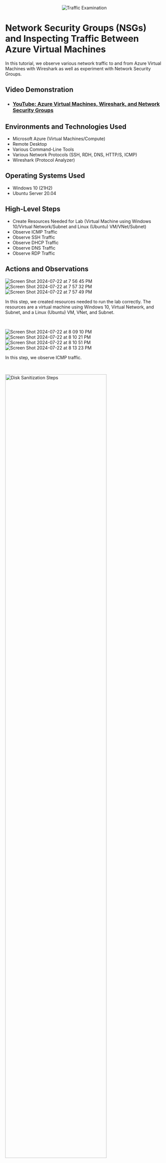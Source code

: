 <p align="center">
<img src="https://i.imgur.com/Ua7udoS.png" alt="Traffic Examination"/>
</p>

<h1>Network Security Groups (NSGs) and Inspecting Traffic Between Azure Virtual Machines</h1>
In this tutorial, we observe various network traffic to and from Azure Virtual Machines with Wireshark as well as experiment with Network Security Groups. <br />


<h2>Video Demonstration</h2>

- ### [YouTube: Azure Virtual Machines, Wireshark, and Network Security Groups](https://www.youtube.com)

<h2>Environments and Technologies Used</h2>

- Microsoft Azure (Virtual Machines/Compute)
- Remote Desktop
- Various Command-Line Tools
- Various Network Protocols (SSH, RDH, DNS, HTTP/S, ICMP)
- Wireshark (Protocol Analyzer)

<h2>Operating Systems Used </h2>

- Windows 10 (21H2)
- Ubuntu Server 20.04

<h2>High-Level Steps</h2>

- Create Resources Needed for Lab (Virtual Machine using Windows 10/Virtual Network/Subnet and Linux (Ubuntu) VM/VNet/Subnet)
- Observe ICMP Traffic
- Observe SSH Traffic
- Observe DHCP Traffic
- Observe DNS Traffic
- Observe RDP Traffic

<h2>Actions and Observations</h2>

<p>
  
![Screen Shot 2024-07-22 at 7 56 45 PM](https://github.com/user-attachments/assets/d0045f11-5dac-44bf-b2e4-f02fa88d1cb7)
![Screen Shot 2024-07-22 at 7 57 32 PM](https://github.com/user-attachments/assets/3ab7b3d1-719a-4e70-b3f1-a64b01612237)
![Screen Shot 2024-07-22 at 7 57 49 PM](https://github.com/user-attachments/assets/138a83cf-7699-42e0-9872-688d17da257b)
</p>
<p>
In this step, we created resources needed to run the lab correctly.  The resources are a virtual machine using Windows 10, Virtual Network, and Subnet, and a Linux (Ubuntu) VM, VNet, and Subnet.
</p>
<br />



<p>
  
![Screen Shot 2024-07-22 at 8 09 10 PM](https://github.com/user-attachments/assets/3a49e175-f549-4d22-b4c9-f7b35895bb53)
![Screen Shot 2024-07-22 at 8 10 21 PM](https://github.com/user-attachments/assets/17e068f1-7d38-4e20-9f0a-d50ba5e1701d)
![Screen Shot 2024-07-22 at 8 10 51 PM](https://github.com/user-attachments/assets/51c71622-f3c4-4245-afc8-fe0ccb5de2c2)
![Screen Shot 2024-07-22 at 8 13 23 PM](https://github.com/user-attachments/assets/70156adb-b275-4911-8f47-ca518761bdee)
</p>
<p>
In this step, we observe ICMP traffic.
</p>
<br />

<p>
<img src="https://i.imgur.com/DJmEXEB.png" height="80%" width="80%" alt="Disk Sanitization Steps"/>
</p>
<p>
Lorem ipsum dolor sit amet, consectetur adipiscing elit, sed do eiusmod tempor incididunt ut labore et dolore magna aliqua. Ut enim ad minim veniam, quis nostrud exercitation ullamco laboris nisi ut aliquip ex ea commodo consequat. Duis aute irure dolor in reprehenderit in voluptate velit esse cillum dolore eu fugiat nulla pariatur.
</p>
<br />

<p>
<img src="https://i.imgur.com/DJmEXEB.png" height="80%" width="80%" alt="Disk Sanitization Steps"/>
</p>
<p>
Lorem ipsum dolor sit amet, consectetur adipiscing elit, sed do eiusmod tempor incididunt ut labore et dolore magna aliqua. Ut enim ad minim veniam, quis nostrud exercitation ullamco laboris nisi ut aliquip ex ea commodo consequat. Duis aute irure dolor in reprehenderit in voluptate velit esse cillum dolore eu fugiat nulla pariatur.
</p>
<br />

<p>
<img src="https://i.imgur.com/DJmEXEB.png" height="80%" width="80%" alt="Disk Sanitization Steps"/>
</p>
<p>
Lorem ipsum dolor sit amet, consectetur adipiscing elit, sed do eiusmod tempor incididunt ut labore et dolore magna aliqua. Ut enim ad minim veniam, quis nostrud exercitation ullamco laboris nisi ut aliquip ex ea commodo consequat. Duis aute irure dolor in reprehenderit in voluptate velit esse cillum dolore eu fugiat nulla pariatur.
</p>
<br />

<p>
<img src="https://i.imgur.com/DJmEXEB.png" height="80%" width="80%" alt="Disk Sanitization Steps"/>
</p>
<p>
Lorem ipsum dolor sit amet, consectetur adipiscing elit, sed do eiusmod tempor incididunt ut labore et dolore magna aliqua. Ut enim ad minim veniam, quis nostrud exercitation ullamco laboris nisi ut aliquip ex ea commodo consequat. Duis aute irure dolor in reprehenderit in voluptate velit esse cillum dolore eu fugiat nulla pariatur.
</p>
<br />

